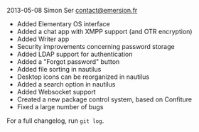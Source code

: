 2013-05-08 Simon Ser contact@emersion.fr

* Added Elementary OS interface
* Added a chat app with XMPP support (and OTR encryption)
* Added Writer app
* Security improvements concerning password storage 
* Added LDAP support for authentication
* Added a "Forgot password" button
* Added file sorting in nautilus
* Desktop icons can be reorganized in nautilus
* Added a search option in nautilus
* Added Websocket support
* Created a new package control system, based on Confiture
* Fixed a large number of bugs

For a full changelog, run `git log`.
